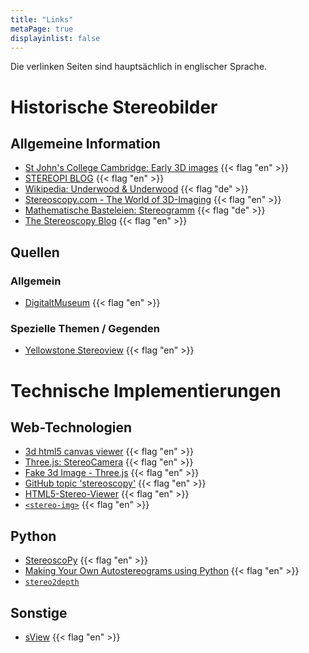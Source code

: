 ```yaml
---
title: "Links"
metaPage: true
displayinlist: false
---
```


Die verlinken Seiten sind hauptsächlich in englischer Sprache.

# Historische Stereobilder

## Allgemeine Information
* [St John's College Cambridge: Early 3D images](https://www.joh.cam.ac.uk/library/Early_3D_images) {{< flag "en" >}}
* [STEREOPI BLOG](https://stereopi.com/blog/art-stereoscopic-photo) {{< flag "en" >}}
* [Wikipedia: Underwood & Underwood](https://de.wikipedia.org/wiki/Underwood_%26_Underwood) {{< flag "de" >}}
* [Stereoscopy.com - The World of 3D-Imaging](https://www.stereoscopy.com/) {{< flag "en" >}}
* [Mathematische Basteleien: Stereogramm](https://www.mathematische-basteleien.de/stereogramm.htm) {{< flag "de" >}}
* [The Stereoscopy Blog](https://stereoscopy.blog/) {{< flag "en" >}}

## Quellen

### Allgemein

* [DigitaltMuseum](https://digitaltmuseum.org/search/?aq=topic%3A%22stereobild%22) {{< flag "en" >}}

### Spezielle Themen / Gegenden

* [Yellowstone Stereoview](https://www.yellowstonestereoviews.com/index.html) {{< flag "en" >}}

# Technische Implementierungen

## Web-Technologien

* [3d html5 canvas viewer](https://github.com/moul/3d-stereo-html5) {{< flag "en" >}}
* [Three.js: StereoCamera](https://threejs.org/docs/#api/en/cameras/StereoCamera) {{< flag "en" >}}
* [Fake 3d Image - Three.js](https://codepen.io/chrisjdesigner/pen/yLzopXW) {{< flag "en" >}}
* [GitHub topic 'stereoscopy'](https://github.com/topics/stereoscopy) {{< flag "en" >}}
* [HTML5-Stereo-Viewer](https://github.com/urix/HTML5-Stereo-Viewer) {{< flag "en" >}}
* [`<stereo-img>`](https://github.com/steren/stereo-img) {{< flag "en" >}}

## Python

* [StereoscoPy](https://github.com/2sh/StereoscoPy) {{< flag "en" >}}
* [Making Your Own Autostereograms using Python](https://flothesof.github.io/making-stereograms-Python.html) {{< flag "en" >}}
* [`stereo2depth`](https://github.com/pairote/stereo2depth)

## Sonstige

* [sView](https://www.sview.ru/en/) {{< flag "en" >}}
